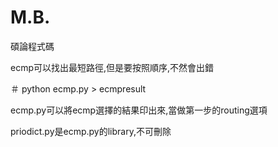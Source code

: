 # M.B.
碩論程式碼



ecmp可以找出最短路徑,但是要按照順序,不然會出錯

＃ python ecmp.py > ecmpresult  

ecmp.py可以將ecmp選擇的結果印出來,當做第一步的routing選項  

priodict.py是ecmp.py的library,不可刪除
